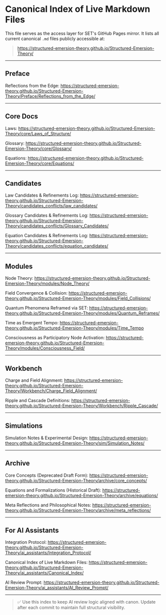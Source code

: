 # Canonical Index of Live Markdown Files

This file serves as the access layer for SET's GitHub Pages mirror. It lists all current canonical `.md` files publicly accessible at:
> https://structured-emersion-theory.github.io/Structured-Emersion-Theory/

---

## Preface
Reflections from the Edge: https://structured-emersion-theory.github.io/Structured-Emersion-Theory/Preface/Reflections_from_the_Edge/

---

## Core Docs
Laws: https://structured-emersion-theory.github.io/Structured-Emersion-Theory/core/Laws_of_Structure/

Glossary: https://structured-emersion-theory.github.io/Structured-Emersion-Theory/core/Glossary/

Equations: https://structured-emersion-theory.github.io/Structured-Emersion-Theory/core/Equations/

---

## Candidates

Law Candidates & Refinements Log: https://structured-emersion-theory.github.io/Structured-Emersion-Theory/candidates_conflicts/law_candidates/

Glossary Candidates & Refinements Log: https://structured-emersion-theory.github.io/Structured-Emersion-Theory/candidates_conflicts/Glossary_Candidates/

Equation Candidates & Refinements Log: https://structured-emersion-theory.github.io/Structured-Emersion-Theory/candidates_conflicts/equation_candidates/

---

## Modules

Node Theory: https://structured-emersion-theory.github.io/Structured-Emersion-Theory/modules/Node_Theory/

Field Convergence & Collision: https://structured-emersion-theory.github.io/Structured-Emersion-Theory/modules/Field_Collisions/

Quantum Phenomena Reframed via SET: https://structured-emersion-theory.github.io/Structured-Emersion-Theory/modules/Quantum_Reframes/

Time as Emergent Tempo: https://structured-emersion-theory.github.io/Structured-Emersion-Theory/modules/Time_Tempo

Consciousness as Participatory Node Activation: https://structured-emersion-theory.github.io/Structured-Emersion-Theory/modules/Consciousness_Field/


---

## Workbench

Charge and Field Alignment: https://structured-emersion-theory.github.io/Structured-Emersion-Theory/Workbench/Charge_Field_Alignment/

Ripple and Cascade Definitions: https://structured-emersion-theory.github.io/Structured-Emersion-Theory/Workbench/Ripple_Cascade/

---

## Simulations

Simulation Notes & Experimental Design: https://structured-emersion-theory.github.io/Structured-Emersion-Theory/sim/Simulation_Notes/

---

## Archive

Core Concepts (Deprecated Draft Form): https://structured-emersion-theory.github.io/Structured-Emersion-Theory/archive/core_concepts/

Equations and Formalizations (Historical Draft): https://structured-emersion-theory.github.io/Structured-Emersion-Theory/archive/equations/

Meta Reflections and Philosophical Notes: https://structured-emersion-theory.github.io/Structured-Emersion-Theory/archive/meta_reflections/

---

## For AI Assistants

Integration Protocol: https://structured-emersion-theory.github.io/Structured-Emersion-Theory/ai_assistants/Integration_Protocol/

Canonical Index of Live Markdown Files: https://structured-emersion-theory.github.io/Structured-Emersion-Theory/ai_assistants/Canonical_Index/

AI Review Prompt: https://structured-emersion-theory.github.io/Structured-Emersion-Theory/ai_assistants/AI_Review_Prompt/

---

> ✅ Use this index to keep AI review logic aligned with canon. Update after each commit to maintain full structural visibility.
